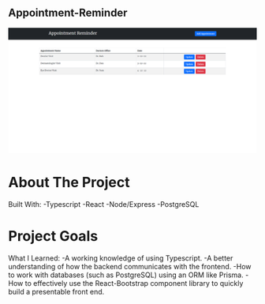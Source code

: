 ## Appointment-Reminder ##
![This is an image](/images/AppointmentReminderPic.png)
<br/>


# About The Project
   Built With:
      -Typescript
      -React
      -Node/Express
      -PostgreSQL

# Project Goals
   What I Learned:
      -A working knowledge of using Typescript.
      -A better understanding of how the backend communicates with the frontend.
      -How to work with databases (such as PostgreSQL) using an ORM like Prisma.
      -How to effectively use the React-Bootstrap component library to quickly build a presentable front end.
      
